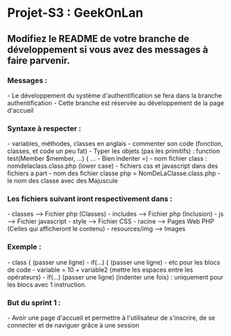 # Projet-S3 : GeekOnLan

Modifiez le README de votre branche de développement si vous avez des messages à faire parvenir.
---
<h3>Messages :</h3>
- Le développement du système d'authentification se fera dans la branche authentification
- Cette branche est réservée au développement de la page d'accueil

<h3>Syntaxe à respecter :</h3>
- variables, méthodes, classes en anglais
- commenter son code (fonction, classes, et code un peu fat)
- Typer les objets (pas les primitifs) : function test(Member $member, ...) { ...
- Bien indenter =)
- nom fichier class : nomdelaclass.class.php (lower case)
- fichiers css et javascript dans des fichiers a part
- nom des fichier classe php = NomDeLaClasse.class.php
- le nom des classe avec des Majuscule 

<h3>Les fichiers suivant iront respectivement dans :</h3>
- classes       --> Fichier php (Classes)
- includes      --> Fichier php (Inclusion)
- js            --> Fichier javascript
- style         --> Fichier CSS
- racine        --> Pages Web PHP (Celles qui afficheront le contenu)
- resources/img --> Images

<h3>Exemple :</h3>
- class {   (passer une ligne)
- if(...) { (passer une ligne)
- etc pour les blocs de code
- variable = 10 + variable2 (mettre les espaces entre les opérateurs)
- if(...) (passer une ligne) (indenter une fois) : uniquement pour les blocs avec 1 instruction.

<h3>But du sprint 1 :</h3>
- Avoir une page d'accueil et permettre à l'utilisateur de s'inscrire, de se connecter et de naviguer grâce à une session
